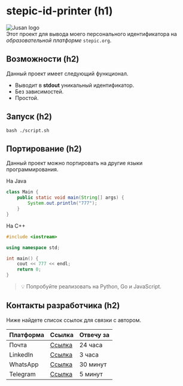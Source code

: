 # stepic-id-printer (h1)
![Jusan logo](https://ucarecdn.com/02b8ff49-8f2b-4ce9-be84-7d4bdc6b9b67/ "Jusan logo")  
Этот проект для вывода моего персонального идентификатора на *образовательной платформе* ```stepic.org```.

## Возможности (h2)
Данный проект имеет следующий функционал.
- Выводит в **stdout** уникальный идентификатор.
- Без зависимостей.
- Простой.

## Запуск (h2)
```
bash ./script.sh
```

## Портирование (h2)
Данный проект можно портировать на другие языки программирования.  

На Java 
```java
class Main {
    public static void main(String[] args) {
        System.out.println("777");
    }
}
```

На C++
```cpp
#include <iostream>

using namespace std;

int main() {
    cout << 777 << endl;
    return 0;
}
```

> 💡 Попробуйте реализовать на Python, Go и JavaScript.

## Контакты разработчика (h2)
Ниже найдете список ссылок для связки с автором.

| Платформа | Ссылка | Отвечу за |
| --------- | ------ | --------- |
| Почта     | [Ссылка](mailto:twinspazyl@gmail.com) | 24 часа   |
| LinkedIn  | [Ссылка](https://www.linkedin.com/in/yerbolat-pazyl-a33367172/) | 3 часа    |
| WhatsApp  | [Ссылка](https://api.whatsapp.com/send?phone=77052627972) | 30 минут  |
| Telegram  | [Ссылка](https://t.me/pazyll) | 5 минут   |
